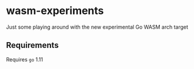 # wasm-experiments

Just some playing around with the new experimental Go WASM arch target

## Requirements

Requires `go` 1.11
